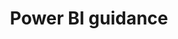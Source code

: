 ---
layout: article
status: DRAFT
title: "Power BI guidance"
description: "Guidance and best practices for using Power BI at the NHSBSA"
tags: [data-home, pbi-home]
order:
  data-home: 3
  pbi-home: 1
related:
  tag: pbi-home
---
